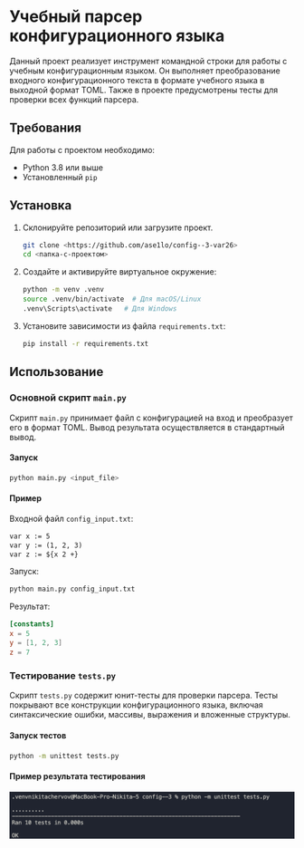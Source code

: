 # Учебный парсер конфигурационного языка

Данный проект реализует инструмент командной строки для работы с учебным конфигурационным языком. Он выполняет преобразование входного конфигурационного текста в формате учебного языка в выходной формат TOML. Также в проекте предусмотрены тесты для проверки всех функций парсера.

## Требования

Для работы с проектом необходимо:
- Python 3.8 или выше
- Установленный `pip`

## Установка

1. Склонируйте репозиторий или загрузите проект.
   ```bash
   git clone <https://github.com/ase1lo/config--3-var26>
   cd <папка-с-проектом>
   ```

2. Создайте и активируйте виртуальное окружение:
   ```bash
   python -m venv .venv
   source .venv/bin/activate  # Для macOS/Linux
   .venv\Scripts\activate   # Для Windows
   ```

3. Установите зависимости из файла `requirements.txt`:
   ```bash
   pip install -r requirements.txt
   ```

## Использование

### Основной скрипт `main.py`

Скрипт `main.py` принимает файл с конфигурацией на вход и преобразует его в формат TOML. Вывод результата осуществляется в стандартный вывод.

#### Запуск

```bash
python main.py <input_file>
```

#### Пример

Входной файл `config_input.txt`:
```plaintext
var x := 5
var y := (1, 2, 3)
var z := ${x 2 +}
```

Запуск:
```bash
python main.py config_input.txt
```

Результат:
```toml
[constants]
x = 5
y = [1, 2, 3]
z = 7
```

### Тестирование `tests.py`

Скрипт `tests.py` содержит юнит-тесты для проверки парсера. Тесты покрывают все конструкции конфигурационного языка, включая синтаксические ошибки, массивы, выражения и вложенные структуры.

#### Запуск тестов

```bash
python -m unittest tests.py
```

#### Пример результата тестирования

![Скриншот тестов](photo/tests.png)

